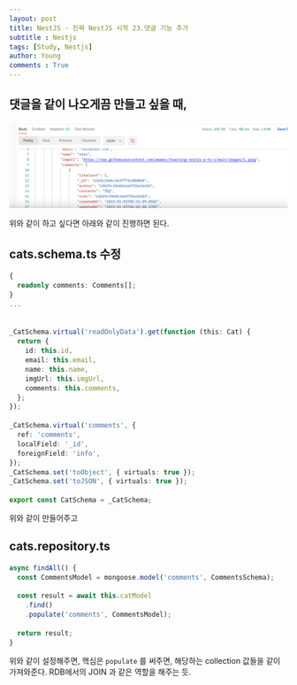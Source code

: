 ```yaml
---
layout: post
title: NestJS - 진짜 NestJS 시작 23.댓글 기능 추가
subtitle : Nestjs
tags: [Study, Nestjs]
author: Young
comments : True
---
```


## 댓글을 같이 나오게끔 만들고 싶을 때,

![댓글까지 나오게](/assets/img/postman%EB%8C%93%EA%B8%80%EA%B9%8C%EC%A7%80%EB%82%98.png)

위와 같이 하고 싶다면 아래와 같이 진행하면 된다.

## cats.schema.ts 수정

```ts
{
  readonly comments: Comments[];
}
...


_CatSchema.virtual('readOnlyData').get(function (this: Cat) {
  return {
    id: this.id,
    email: this.email,
    name: this.name,
    imgUrl: this.imgUrl,
    comments: this.comments,
  };
});

_CatSchema.virtual('comments', {
  ref: 'comments',
  localField: '_id',
  foreignField: 'info',
});
_CatSchema.set('toObject', { virtuals: true });
_CatSchema.set('toJSON', { virtuals: true });

export const CatSchema = _CatSchema;
```

위와 같이 만들어주고

## cats.repository.ts

```ts
async findAll() {
  const CommentsModel = mongoose.model('comments', CommentsSchema);

  const result = await this.catModel
    .find()
    .populate('comments', CommentsModel);

  return result;
}
```

위와 같이 설정해주면, 핵심은 `populate` 를 써주면, 해당하는 collection 값들을 같이 가져와준다.
RDB에서의 JOIN 과 같은 역할을 해주는 듯.



